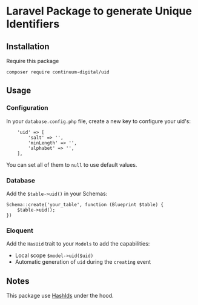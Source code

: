# Laravel Package to generate Unique Identifiers

## Installation

Require this package

```
composer require continuum-digital/uid
```

## Usage

### Configuration

In your `database.config.php` file, create a new key to configure your uid's:
```
    'uid' => [
        'salt' => '',
        'minLength' => '',
        'alphabet' => '',
    ],
```
You can set all of them to `null` to use default values.

### Database

Add the `$table->uid()` in your Schemas:

```
Schema::create('your_table', function (Blueprint $table) {
    $table->uid();
})
```

### Eloquent

Add the `HasUid` trait to your `Models` to add the capabilities:

* Local scope `$model->uid($uid)`
* Automatic generation of `uid` during the `creating` event

## Notes

This package use [HashIds](https://github.com/ivanakimov/hashids.php) under the hood.

